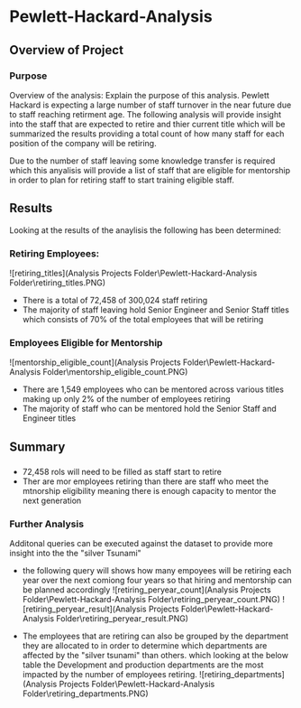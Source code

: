 # Pewlett-Hackard-Analysis

## Overview of Project

### Purpose

Overview of the analysis: Explain the purpose of this analysis.
Pewlett Hackard is expecting a large number of staff turnover in the near future due to staff reaching retirment age.
The following analysis will provide insight into the staff that are expected to retire and thier current title which will be summarized the results
providing a total count of how many staff for each position of the company will be retiring.

Due to the number of staff leaving some knowledge transfer is required which this anyalisis will provide a list of staff that are eligible for mentorship
in order to plan for retiring staff to start training eligible staff.


## Results

Looking at the results of the anaylisis the following has been determined:
### Retiring Employees:
![retiring_titles](Analysis Projects Folder\Pewlett-Hackard-Analysis Folder\retiring_titles.PNG)
 - There is a total of 72,458 of 300,024 staff retiring
 - The majority of staff leaving hold Senior Engineer and Senior Staff titles which consists of 70% of the total employees that will be retiring

 
### Employees Eligible for Mentorship
![mentorship_eligible_count](Analysis Projects Folder\Pewlett-Hackard-Analysis Folder\mentorship_eligible_count.PNG)
 - There are 1,549 employees who can be mentored across various titles making up only 2% of the number of employees retiring
 - The majority of staff who can be mentored hold the Senior Staff and Engineer titles

## Summary

###
 - 72,458 rols will need to be filled as staff start to retire
 - Ther are mor employees retiring than there are staff who meet the mtnorship eligibility meaning there is enough capacity to mentor the next generation
 
### Further Analysis

Additonal queries can be executed against the dataset to provide more insight into the the "silver Tsunami"
 - the following query will shows how many empoyees will be retiring each year over the next comiong four years so that hiring and mentorship can be planned accordingly
![retiring_peryear_count](Analysis Projects Folder\Pewlett-Hackard-Analysis Folder\retiring_peryear_count.PNG)
![retiring_peryear_result](Analysis Projects Folder\Pewlett-Hackard-Analysis Folder\retiring_peryear_result.PNG)
 
 - The employees that are retiring can also be grouped by the department they are allocated to in order to determine which departments are affected by the "silver tsunami" than others. 
	which looking at the below table the Development and production departments are the most impacted by the number of employees retiring.
![retiring_departments](Analysis Projects Folder\Pewlett-Hackard-Analysis Folder\retiring_departments.PNG)
